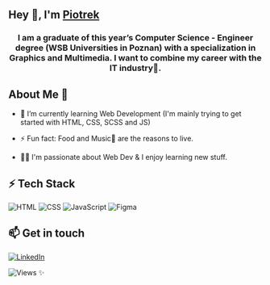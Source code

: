 ## Hey 👋, I'm [Piotrek](https://www.linkedin.com/in/piotr-zielinskii/)
<h3 align="center">I am a graduate of this year’s Computer Science - Engineer degree (WSB Universities in Poznan) with a specialization in Graphics and Multimedia. I want to combine my career with the IT industry🌟.</h3>


## About Me 🚀

- 🌱 I’m currently learning Web Development (I'm mainly trying to get started with HTML, CSS, SCSS and JS) 

- ⚡ Fun fact: Food and Music🎵 are the reasons to live.

- 👨‍💻 I'm passionate about Web Dev & I enjoy learning new stuff.


## ⚡ Tech Stack

![HTML](https://img.shields.io/badge/HTML5-E34F26?style=for-the-badge&logo=html5&logoColor=white) ![CSS](https://img.shields.io/badge/CSS-239120?&style=for-the-badge&logo=css3&logoColor=white) ![JavaScript](https://img.shields.io/badge/javascript-%23323330.svg?style=for-the-badge&logo=javascript&logoColor=%23F7DF1E) ![Figma](https://img.shields.io/badge/figma-%23F24E1E.svg?style=for-the-badge&logo=figma&logoColor=white) 
 
## 📫 Get in touch

[![LinkedIn](https://img.shields.io/badge/LinkedIn-0077B5?style=for-the-badge&logo=linkedin&logoColor=white)](https://www.linkedin.com/in/piotr-zielinskii/)

![Views](https://komarev.com/ghpvc/?username=PiotrekZie&color=dc143c) ✨
